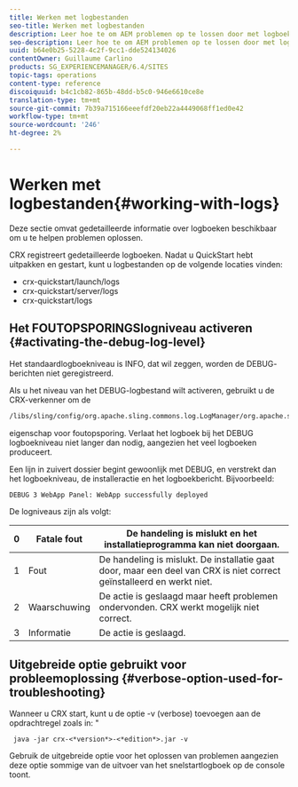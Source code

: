 ```yaml
---
title: Werken met logbestanden
seo-title: Werken met logbestanden
description: Leer hoe te om AEM problemen op te lossen door met logboeken te werken.
seo-description: Leer hoe te om AEM problemen op te lossen door met logboeken te werken.
uuid: b64e0b25-5228-4c2f-9cc1-dde524134026
contentOwner: Guillaume Carlino
products: SG_EXPERIENCEMANAGER/6.4/SITES
topic-tags: operations
content-type: reference
discoiquuid: b4c1cb82-865b-48dd-b5c0-946e6610ce8e
translation-type: tm+mt
source-git-commit: 7b39a715166eeefdf20eb22a4449068ff1ed0e42
workflow-type: tm+mt
source-wordcount: '246'
ht-degree: 2%

---
```



# Werken met logbestanden{#working-with-logs}

Deze sectie omvat gedetailleerde informatie over logboeken beschikbaar om u te helpen problemen oplossen.

CRX registreert gedetailleerde logboeken. Nadat u QuickStart hebt uitpakken en gestart, kunt u logbestanden op de volgende locaties vinden:

* crx-quickstart/launch/logs
* crx-quickstart/server/logs
* crx-quickstart/logs

## Het FOUTOPSPORINGSlogniveau activeren {#activating-the-debug-log-level}

Het standaardlogboekniveau is INFO, dat wil zeggen, worden de DEBUG- berichten niet geregistreerd.

Als u het niveau van het DEBUG-logbestand wilt activeren, gebruikt u de CRX-verkenner om de

```xml
/libs/sling/config/org.apache.sling.commons.log.LogManager/org.apache.sling.commons.log.level
```

eigenschap voor foutopsporing. Verlaat het logboek bij het DEBUG logboekniveau niet langer dan nodig, aangezien het veel logboeken produceert.

Een lijn in zuivert dossier begint gewoonlijk met DEBUG, en verstrekt dan het logboekniveau, de installeractie en het logboekbericht. Bijvoorbeeld:

```xml
DEBUG 3 WebApp Panel: WebApp successfully deployed
```

De logniveaus zijn als volgt:

| 0 | Fatale fout | De handeling is mislukt en het installatieprogramma kan niet doorgaan. |
|---|---|---|
| 1 | Fout | De handeling is mislukt. De installatie gaat door, maar een deel van CRX is niet correct geïnstalleerd en werkt niet. |
| 2 | Waarschuwing | De actie is geslaagd maar heeft problemen ondervonden. CRX werkt mogelijk niet correct. |
| 3 | Informatie | De actie is geslaagd. |

## Uitgebreide optie gebruikt voor probleemoplossing {#verbose-option-used-for-troubleshooting}

Wanneer u CRX start, kunt u de optie -v (verbose) toevoegen aan de opdrachtregel zoals in: &quot;

` java -jar crx-<*version*>-<*edition*>.jar -v`

Gebruik de uitgebreide optie voor het oplossen van problemen aangezien deze optie sommige van de uitvoer van het snelstartlogboek op de console toont.
